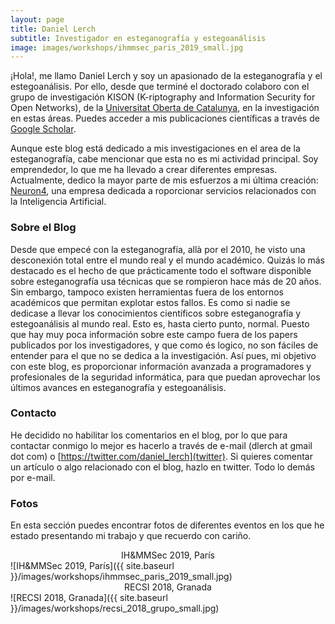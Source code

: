 ```yaml
---
layout: page
title: Daniel Lerch
subtitle: Investigador en esteganografía y estegoanálisis
image: images/workshops/ihmmsec_paris_2019_small.jpg
---
```


¡Hola!, me llamo Daniel Lerch y soy un apasionado de la esteganografía y el estegoanálisis. Por ello, desde que terminé el doctorado colaboro con el grupo de investigación KISON (K-riptography and Information Security for Open Networks), de la [Universitat Oberta de Catalunya](https://www.uoc.edu/), en la investigación en estas áreas. Puedes acceder a mis publicaciones científicas a través de [Google Scholar](https://scholar.google.es/citations?user=5ggVkxMAAAAJ&hl=es).

Aunque este blog está dedicado a mis investigaciones en el area de la esteganografía, cabe mencionar que esta no es mi actividad principal. Soy emprendedor, lo que me ha llevado a crear diferentes empresas. Actualmente, dedico la mayor parte de mis esfuerzos a mi última creación: [Neuron4](http://neuron4.com/), una empresa dedicada a roporcionar servicios relacionados con la Inteligencia Artificial.


### Sobre el Blog
Desde que empecé con la esteganografía, allà por el 2010, he visto una desconexión total entre el mundo real y el mundo académico. Quizás lo más destacado es el hecho de que prácticamente todo el software disponible sobre esteganografía usa técnicas que se rompieron hace más de 20 años. Sin embargo, tampoco existen herramientas fuera de los entornos académicos que permitan explotar estos fallos. Es como si nadie se dedicase a llevar los conocimientos científicos sobre esteganografía y estegoanálisis al mundo real. Esto es, hasta cierto punto, normal. Puesto que hay muy poca información sobre este campo fuera de los papers publicados por los investigadores, y que como és logico, no son fáciles de entender para el que no se dedica a la investigación.
Así pues, mi objetivo con este blog, es proporcionar información avanzada a programadores y profesionales de la seguridad informática, para que puedan aprovechar los últimos avances en esteganografía y estegoanálisis.




### Contacto
He decidido no habilitar los comentarios en el blog, por lo que para contactar conmigo lo mejor es hacerlo a través de e-mail (dlerch at gmail dot com) o [https://twitter.com/daniel_lerch](twitter). Si quieres comentar un artículo o algo relacionado con el blog, hazlo en twitter. Todo lo demás por e-mail.



### Fotos
En esta sección puedes encontrar fotos de diferentes eventos en los que he estado presentando mi trabajo y que recuerdo con cariño. 

<center>IH&MMSec 2019, París</center>
![IH&MMSec 2019, París]({{ site.baseurl }}/images/workshops/ihmmsec_paris_2019_small.jpg)


<center>RECSI 2018, Granada</center>
![RECSI 2018, Granada]({{ site.baseurl }}/images/workshops/recsi_2018_grupo_small.jpg)





